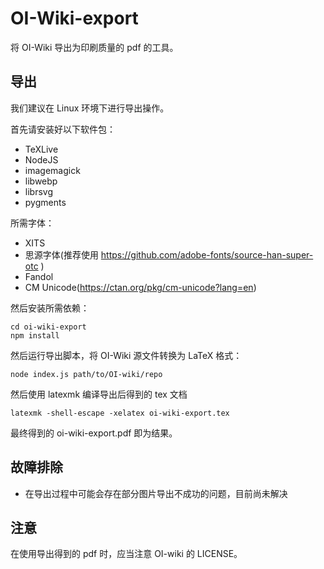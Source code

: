 # OI-Wiki-export

将 OI-Wiki 导出为印刷质量的 pdf 的工具。

## 导出

我们建议在 Linux 环境下进行导出操作。

首先请安装好以下软件包：

- TeXLive
- NodeJS
- imagemagick
- libwebp
- librsvg
- pygments

所需字体：

- XITS
- 思源字体(推荐使用 https://github.com/adobe-fonts/source-han-super-otc )
- Fandol
- CM Unicode(https://ctan.org/pkg/cm-unicode?lang=en)

然后安装所需依赖：

```
cd oi-wiki-export
npm install
```
然后运行导出脚本，将 OI-Wiki 源文件转换为 LaTeX 格式：

```
node index.js path/to/OI-wiki/repo
```

然后使用 latexmk 编译导出后得到的 tex 文档

```
latexmk -shell-escape -xelatex oi-wiki-export.tex
```

最终得到的 oi-wiki-export.pdf 即为结果。

## 故障排除

- 在导出过程中可能会存在部分图片导出不成功的问题，目前尚未解决

## 注意

在使用导出得到的 pdf 时，应当注意 OI-wiki 的 LICENSE。
